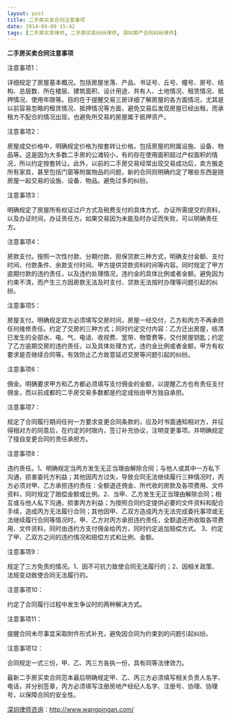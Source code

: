 ```yaml
---
layout: post
title: 二手房买卖合同注意事项
date: 2014-04-09 15:42
tags: [二手房买卖律师, 二手房买卖纠纷律师, 深圳房产合同纠纷律师]
---
```

<strong>二手房买卖合同注意事项</strong>

注意事项1：

详细规定了房屋基本概况。包括房屋坐落、产品、书证号、丘号、幢号、房号、结构、总层数、所在楼层、建筑面积、设计用途、共有人、土地情况、租赁情况、抵押情况、使用年限等。目的在于提醒交易三房详细了解房屋的各方面情况，尤其是以前容易忽略的租赁情况、抵押情况等方面，避免交易后发现房屋已经出租，而承租方不配合的情况出现，也避免所交易的房屋属于抵押资产。

注意事项2：

房屋成交价格中，明确规定价格为按套转让价格，包括房屋的附属设施、设备、物品等。这是因为大多数二手房的公滩较小，有的存在使用面积超过产权面积的情况，所以约定按套转让。此外，以前的二手房交易经常出现交易成功后，卖方搬走所有家具，甚至包括门窗等附属物品的问题，新的合同则明确约定了哪些东西是随房屋一起交易的设施、设备、物品。避免过多的纠纷。

注意事项3：

明确规定了房屋所有权证过户方式及税费支付的具体方式、办证所需提交的资料，以及办证时间，办证责任方。如果交易因为未能及时办证而失败，可以明确责任方。

注意事项4：

房款支付。按照一次性付款、分期付款、担保贷款三种方式，明确支付金额、支付时间、付款条件、余款支付时间、甲方提供贷款资料时间等内容。同时规定了甲方逾期付款的违约责任，以及违约处理情况，违约金的具体比例或者金额。避免因为约束不清，而产生三方因房款无法及时支付、贷款无法按时办理等问题引起的纠纷。

注意事项5：

房屋支付。明确规定双方必须填写交房时间，房屋一经交付，乙方和丙方不再承担任何维修责任。约定了交房的三种方式；同时约定交付内容：乙方迁出房屋，结清已发生的全部水、电、气、电话、收视费、宽带、物管费等，交付房屋钥匙；约定了乙方逾期交房的违约责任，以及具体处理方式，违约金比例或者金额，甲方有权要求是否继续合同等。有效防止乙方故意延迟交房等问题引起的纠纷。

注意事项6：

佣金。明确要求甲方和乙方都必须填写支付佣金的金额，以提醒乙方也有责任支付佣金，而以前成都的二手房交易多数都是约定成俗由甲方独自承担。

注意事项7：

规定了合同履行期间任何一方要求变更合同条款的，应及时书面通知相对方，并征得相对方的同意后，在约定的时限内，签订补充协议，注明变更事项。并明确规定了擅自变更合同的责任承担方。

注意事项8：

违约责任。1、明确规定当丙方发生无正当理由解除合同；与他人或其中一方私下沟通，损害委托方利益；其他因丙方过失，导致合同无法继续履行三种情况时，丙方必须对甲、乙方承担违约责任：全额退还佣金、所代收的房款及各项费用、文件资料，同时规定了赔偿金额或比例。2、当甲、乙方发生无正当理由解除合同；相互或与他人私下沟通，损害丙方利益；为按照合同约定提供必要的文件资料和配合手续，造成丙方无法履行合同；其他因甲、乙双方造成丙方无法完成委托事项或无法继续履行合同等情况时，甲、乙方对丙方承担违约责任，全额退还所收取各项费用、文件资料，同时由违约方支付佣金给丙方，同时约定追加赔偿方式。 3、约定了甲、乙双方之间的违约情况和赔偿方式和比例、金额。

注意事项9：

规定了三方免责的情况。1、因不可抗力致使合同无法履行的；2、因相关政策、法规变动致使合同无法履行的。

注意事项10：

约定了合同履行过程中发生争议时的两种解决方式。

注意事项11：

提醒合同未尽事宜采取附件形式补充，避免因合同为约束到的问题引起纠纷。

注意事项12：

合同规定一式三份，甲、乙、丙三方各执一份，具有同等法律效力。

最新二手房买卖合同范本最后明确规定甲、乙、丙三方必须填写相关负责人名字、电话，并分别签章，丙方必须填写注册房地产经纪人名字、注册号、协理、协理号，以保障合同的安全性。

<a href="http://www.wangpingan.com/">深圳律师咨询</a>：<a href="http://www.wangpingan.com/">http://www.wangpingan.com/</a>

